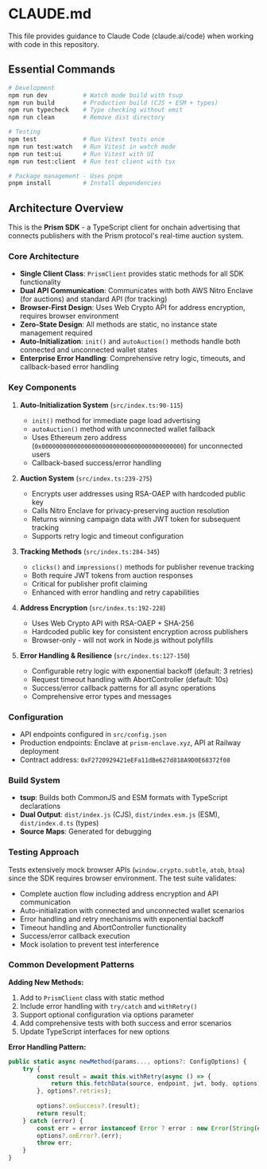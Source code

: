 # CLAUDE.md

This file provides guidance to Claude Code (claude.ai/code) when working with code in this repository.

## Essential Commands

```bash
# Development
npm run dev          # Watch mode build with tsup
npm run build        # Production build (CJS + ESM + types)
npm run typecheck    # Type checking without emit
npm run clean        # Remove dist directory

# Testing
npm test             # Run Vitest tests once
npm run test:watch   # Run Vitest in watch mode
npm run test:ui      # Run Vitest with UI
npm run test:client  # Run test client with tsx

# Package management - Uses pnpm
pnpm install         # Install dependencies
```

## Architecture Overview

This is the **Prism SDK** - a TypeScript client for onchain advertising that connects publishers with the Prism protocol's real-time auction system.

### Core Architecture

- **Single Client Class**: `PrismClient` provides static methods for all SDK functionality
- **Dual API Communication**: Communicates with both AWS Nitro Enclave (for auctions) and standard API (for tracking)
- **Browser-First Design**: Uses Web Crypto API for address encryption, requires browser environment
- **Zero-State Design**: All methods are static, no instance state management required
- **Auto-Initialization**: `init()` and `autoAuction()` methods handle both connected and unconnected wallet states
- **Enterprise Error Handling**: Comprehensive retry logic, timeouts, and callback-based error handling

### Key Components

1. **Auto-Initialization System** (`src/index.ts:90-115`)
   - `init()` method for immediate page load advertising
   - `autoAuction()` method with unconnected wallet fallback
   - Uses Ethereum zero address (`0x0000000000000000000000000000000000000000`) for unconnected users
   - Callback-based success/error handling

2. **Auction System** (`src/index.ts:239-275`)
   - Encrypts user addresses using RSA-OAEP with hardcoded public key
   - Calls Nitro Enclave for privacy-preserving auction resolution
   - Returns winning campaign data with JWT token for subsequent tracking
   - Supports retry logic and timeout configuration

3. **Tracking Methods** (`src/index.ts:284-345`)
   - `clicks()` and `impressions()` methods for publisher revenue tracking
   - Both require JWT tokens from auction responses
   - Critical for publisher profit claiming
   - Enhanced with error handling and retry capabilities

4. **Address Encryption** (`src/index.ts:192-228`)
   - Uses Web Crypto API with RSA-OAEP + SHA-256
   - Hardcoded public key for consistent encryption across publishers
   - Browser-only - will not work in Node.js without polyfills

5. **Error Handling & Resilience** (`src/index.ts:127-150`)
   - Configurable retry logic with exponential backoff (default: 3 retries)
   - Request timeout handling with AbortController (default: 10s)
   - Success/error callback patterns for all async operations
   - Comprehensive error types and messages

### Configuration

- API endpoints configured in `src/config.json`
- Production endpoints: Enclave at `prism-enclave.xyz`, API at Railway deployment
- Contract address: `0xF2720929421eEFa11dBe627d818A9D0E68372f08`

### Build System

- **tsup**: Builds both CommonJS and ESM formats with TypeScript declarations
- **Dual Output**: `dist/index.js` (CJS), `dist/index.esm.js` (ESM), `dist/index.d.ts` (types)
- **Source Maps**: Generated for debugging

### Testing Approach

Tests extensively mock browser APIs (`window.crypto.subtle`, `atob`, `btoa`) since the SDK requires browser environment. The test suite validates:

- Complete auction flow including address encryption and API communication
- Auto-initialization with connected and unconnected wallet scenarios  
- Error handling and retry mechanisms with exponential backoff
- Timeout handling and AbortController functionality
- Success/error callback execution
- Mock isolation to prevent test interference

### Common Development Patterns

**Adding New Methods:**
1. Add to `PrismClient` class with static method
2. Include error handling with `try/catch` and `withRetry()`
3. Support optional configuration via options parameter
4. Add comprehensive tests with both success and error scenarios
5. Update TypeScript interfaces for new options

**Error Handling Pattern:**
```typescript
public static async newMethod(params..., options?: ConfigOptions) {
    try {
        const result = await this.withRetry(async () => {
            return this.fetchData(source, endpoint, jwt, body, options);
        }, options?.retries);
        
        options?.onSuccess?.(result);
        return result;
    } catch (error) {
        const err = error instanceof Error ? error : new Error(String(error));
        options?.onError?.(err);
        throw err;
    }
}
```